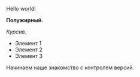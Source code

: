 Hello world!


**Полужирный.**

*Курсив.*

* Элемент 1
* Элемент 2
* Элемент 3

Начинаем наше знакомство с контролем версий.

